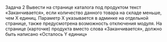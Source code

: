 Задача 2
Вывести на странице каталога под продуктом текст «Заканчивается», если количество данного товара на складе меньше, чем Х
единиц. Параметр Х указывается в админке на отдельной странице, также предусмотрена возможность отключения модуля. На
странице (карточке) продукта вместо слова «Заканчивается», должно быть написано «Осталось Y единиц»